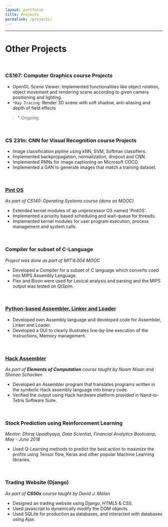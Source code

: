 ```yaml
---
layout: portfolio
title: Projects
permalink: /projects/
---
```


-----------------
# Other Projects
<br>

### CS167: Computer Graphics course Projects
* OpenGL Scene Viewer: Implemented functionalities like object rotation, object movement and rendering scene according to given camera positioning and lighting.
* `*Ray Tracing`: Render 3D scene with soft shadow, anti-aliasing and depth of field effects

> \* Ongoing

<br/>

### CS 231n: CNN for Visual Recognition course Projects
* Image classification pipline using kNN, SVM, Softmax classifiers.
* Implemented backpropagation, normalization, dropout and CNN.
* Implemented RNNs for image captioning on Microsoft COCO.
* Implemented a GAN to generate images that match a training dataset.

<br/>

### [Pint OS](https://github.com/GopalKrishna-P/OS_coursework)
_As part of CS140: Operating Systems course (done as MOOC)_
* Extended kernel modules of ap uniprocessor OS named 'PintOS'.
* Implemented a priority based scheduling and wait-queue for threads.
* Implemented kernel modules for user program execution, process management and system calls.

<br/>

### Compiler for subset of C-Language
_Project was done as part of MIT:6.004 MOOC_
* Developed a Compiler for a subset of C language which converts coed into MIPS Assembly Language.
* Flex and Bison were used for Lexical analysis and parsing and the MIPS output was tested on QtSpim.

<br/>

### [Python-based Assembler, Linker and Loader](https://github.com/GopalKrishna-P/ALL_Simulator)
* Developed own Assembly language and developed code for Assembler, Linker and Loader. 
* Developed a GUI to clearly illustrates line-by-line execution of the Instructions, Memory management. 

<br/>

### [Hack Assembler](https://github.com/GopalKrishna-P/HackAssembler)
_As part of **Elements of Computation** course taught by Noam Nisan and Shimon Schocken_
* Developed an Assembler program that translates programs written in the symbolic Hack assembly language into binary code.
* Verified the output using Hack hardware platform provided in Nand-to-Tetris Software Suite.

<br/>

### Stock Prediction using Reinforcement Learning
_Mentor: Dhiraj Upadhyaya, Data Scientist, Financial Analytics Bootcamp, May - June 2018_
* Used Q-Learning methods to predict the best action to maximize the profits using Tensor flow, Keras and other popular Machine Learning libraries.

<br/>

### Trading Website (Django)
_As part of **CS50x** course taught by David J. Malan_
* Designed an trading website using Django, HTML5 & CSS.
* Used javascript to dynamically modify the DOM objects.
* Used SQLite for production as databases, and interacted with databases using Ajax.

<br/>
